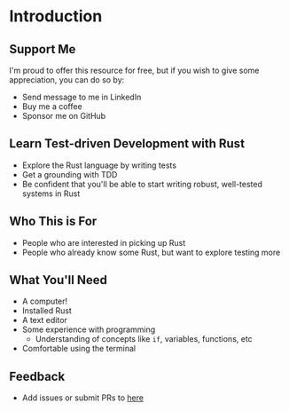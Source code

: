 # Introduction

<!-- TODO: Add a nice image here -->

## Support Me

I'm proud to offer this resource for free, but if you wish to give some appreciation, you can do so by:

<!-- TODO: Add links here -->

- Send message to me in LinkedIn
- Buy me a coffee
- Sponsor me on GitHub

## Learn Test-driven Development with Rust

- Explore the Rust language by writing tests
- Get a grounding with TDD
- Be confident that you'll be able to start writing robust, well-tested systems in Rust

## Who This is For

- People who are interested in picking up Rust
- People who already know some Rust, but want to explore testing more

## What You'll Need

- A computer!
- Installed Rust
- A text editor
- Some experience with programming
  - Understanding of concepts like `if`, variables, functions, etc
- Comfortable using the terminal

## Feedback

- Add issues or submit PRs to [here](https://github.com/PeppyDays/learn-rust-with-tests)
